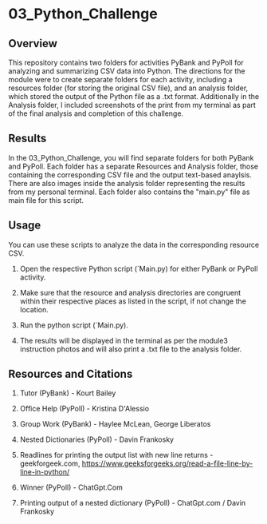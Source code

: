 # 03_Python_Challenge

## Overview

This repository contains two folders for activities PyBank and PyPoll for analyzing and summarizing CSV data into Python. The directions for the module were to create separate folders for each activity, including a resources folder (for storing the original CSV file), and an analysis folder, which stored the output of the Python file as a .txt format. Additionally in the Analysis folder, I included screenshots of the print from my terminal as part of the final analysis and completion of this challenge.

## Results

In the 03_Python_Challenge, you will find separate folders for both PyBank and PyPoll. Each folder has a separate Resources and Analysis folder, those containing the corresponding CSV file and the output text-based anaylsis. There are also images inside the analysis folder representing the results from my personal terminal. Each folder also contains the "main.py" file as main file for this script.

## Usage

You can use these scripts to analyze the data in the corresponding resource CSV.

1. Open the respective Python script (`Main.py) for either PyBank or PyPoll activity.

2. Make sure that the resource and analysis directories are congruent within their respective places as listed in the script, if not change the location.

3. Run the python script (`Main.py).

4. The results will be displayed in the terminal as per the module3 instruction photos and will also print a .txt file to the analysis folder.

## Resources and Citations

1. Tutor (PyBank) - Kourt Bailey

2. Office Help (PyPoll) - Kristina D'Alessio

3. Group Work (PyBank) - Haylee McLean, George Liberatos

4. Nested Dictionaries (PyPoll) - Davin Frankosky
   
5. Readlines for printing the output list with new line returns - geekforgeek.com, https://www.geeksforgeeks.org/read-a-file-line-by-line-in-python/
   
6. Winner (PyPoll) - ChatGpt.Com

7. Printing output of a nested dictionary (PyPoll) - ChatGpt.com / Davin Frankosky
 
